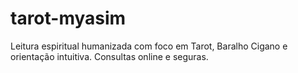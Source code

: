 # tarot-myasim
Leitura espiritual humanizada com foco em Tarot, Baralho Cigano e orientação intuitiva. Consultas online e seguras.
